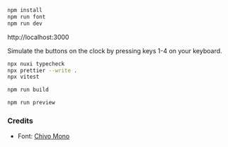 ```bash
npm install
npm run font
npm run dev
```

http://localhost:3000

Simulate the buttons on the clock by pressing keys 1-4 on your keyboard.

```bash
npx nuxi typecheck
npx prettier --write .
npx vitest
```

```bash
npm run build
```

```bash
npm run preview
```

### Credits

- Font: [Chivo Mono](https://github.com/Omnibus-Type/Chivo)
